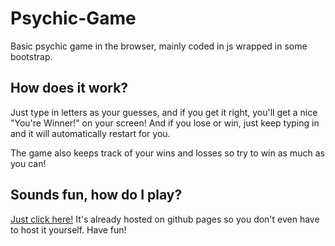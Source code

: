 # Psychic-Game

Basic psychic game in the browser, mainly coded in js wrapped in some bootstrap.

## How does it work?

Just type in letters as your guesses, and if you get it right, you'll get a nice "You're Winner!" on your screen! And if you lose or win, just keep typing in and it will automatically restart for you.

The game also keeps track of your wins and losses so try to win as much as you can!

## Sounds fun, how do I play?

[Just click here!](https://zaneneuschuler.github.io/Psychic-Game/) It's already hosted on github pages so you don't even have to host it yourself. Have fun!
